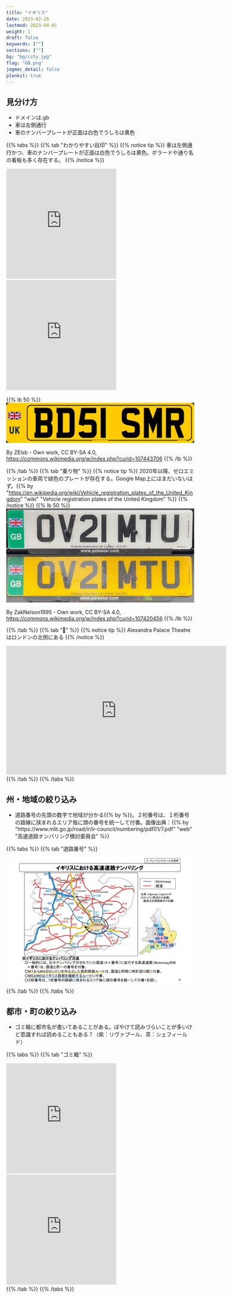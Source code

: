 ```yaml
---
title: "イギリス"
date: 2023-02-26
lastmod: 2023-04-01
weight: 1
draft: false
keywords: [""]
sections: [""]
bg: "bg/city.jpg"
flag: "GB.png"
jogmec_detail: false
plonkit: true
---
```


<div class="main-desciption country-description">
    <h2 class="section-title">見分け方</h2>
    <ul class="rule-list">
        <li>ドメインは<span class="quiz">.gb</span></li>
        <li>車は<span class="quiz">左側</span>通行</li>
        <li>車のナンバープレートが正面は<span class="quiz">白色</span>でうしろは<span class="quiz">黄色</span></li>
    </ul>
</div>

{{% tabs  %}}
{{% tab "わかりやすい目印" %}}
{{% notice tip %}}
車は<span class="quiz">左側</span>通行かつ、車のナンバープレートが正面は<span class="quiz">白色</span>でうしろは<span class="quiz">黄色</span>。ボラードや通り名の看板も多く存在する。
{{% /notice %}}
<div class="googlemap-if">
<iframe src="https://www.google.com/maps/embed?pb=!4v1679667191685!6m8!1m7!1stzUNJgeyhSXxUfcCABuD9A!2m2!1d53.45816716317874!2d-1.169975428590934!3f186.57080581179196!4f-18.171506480954193!5f3.325193203789971" width="295" height="295" style="border:0;" allowfullscreen="" loading="lazy" referrerpolicy="no-referrer-when-downgrade"></iframe>
<iframe src="https://www.google.com/maps/embed?pb=!4v1679910265333!6m8!1m7!1ssx9zUlN6LPT7xOhGuO7faA!2m2!1d53.80077195835273!2d-1.53210151821876!3f231.25961345054426!4f-8.007779915657679!5f3.3181257949307925" width="295" height="295" style="border:0;" allowfullscreen="" loading="lazy" referrerpolicy="no-referrer-when-downgrade"></iframe>
</div>

{{% lb 50 %}}
![](2023-04-12-12-06-06.png)

By ZElsb - Own work, CC BY-SA 4.0, https://commons.wikimedia.org/w/index.php?curid=107443706
{{% /lb %}}

{{% /tab %}}
{{% tab "乗り物" %}}
{{% notice tip %}}
2020年以降、ゼロエミッションの車両で緑色のプレートが存在する。Google Map上にはまだいないはず。{{% by "https://en.wikipedia.org/wiki/Vehicle_registration_plates_of_the_United_Kingdom" "wiki" "Vehicle registration plates of the United Kingdom" %}}
{{% /notice %}}
{{% lb 50 %}}
![](2023-04-13-08-38-32.png)

By ZakNelson1995 - Own work, CC BY-SA 4.0, https://commons.wikimedia.org/w/index.php?curid=107420456
{{% /lb %}}

{{% /tab %}}
{{% tab "🎵" %}}
{{% notice tip %}}
Alexandra Palace Theatreはロンドンの北側にある
{{% /notice %}}
<div class="googlemap-if">
<iframe width="590" height="345" src="https://www.youtube.com/embed/VrP3lO3aGDg?start=300" title="YouTube video player" frameborder="0" allow="accelerometer; autoplay; clipboard-write; encrypted-media; gyroscope; picture-in-picture; web-share" allowfullscreen></iframe>
</div>
{{% /tab %}}
{{% /tabs %}}

<div class="main-desciption area-description">
    <h2 class="section-title">州・地域の絞り込み</h2>
    <ul class="rule-list">
        <li>道路番号の先頭の数字で地域が分かる{{% by %}}。２桁番号は、１桁番号の路線に挟まれるエリア毎に頭の番号を統一して付番。画像出典：{{% by "https://www.mlit.go.jp/road/ir/ir-council/numbering/pdf01/7.pdf" "web" "高速道路ナンバリング検討委員会" %}}</li>
    </ul>
</div>

{{% tabs  %}}
{{% tab "道路番号" %}}
<div class="googlemap-if">
<img class="no-click" src="2023-04-14-22-15-10.png" alt="イギリスにおける高速道路のナンバリング・番号" />
</div>
{{% /tab %}}
{{% /tabs %}}

<div class="main-desciption city-description">
    <h2 class="section-title">都市・町の絞り込み</h2>
    <ul class="rule-list">
        <li>ゴミ箱に都市名が書いてあることがある。ぼやけて読みづらいことが多いけど意識すれば読めることもある？（紫：リヴァプール、茶：シェフィールド）</li>
    </ul>
</div>


{{% tabs  %}}
{{% tab "ゴミ箱" %}}
<div class="googlemap-if">
<iframe src="https://www.google.com/maps/embed?pb=!4v1679571437362!6m8!1m7!1sJd8ZnR7mP3RPS7FnYSW9_Q!2m2!1d53.39061787848632!2d-2.927909681070305!3f285.8927513127508!4f-18.067507337726752!5f3.3189598438815993" width="295" height="295" style="border:0;" allowfullscreen="" loading="lazy" referrerpolicy="no-referrer-when-downgrade"></iframe>
<iframe src="https://www.google.com/maps/embed?pb=!4v1680200757257!6m8!1m7!1sQ2Iqcnxz761OHd2L2SD6rw!2m2!1d53.36407651796604!2d-1.465387540718546!3f18.751888530194126!4f-11.51422017626156!5f3.325193203789971" width="295" height="295" style="border:0;" allowfullscreen="" loading="lazy" referrerpolicy="no-referrer-when-downgrade"></iframe>
</div>
{{% /tab %}}
{{% /tabs %}}